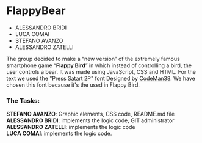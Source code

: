 # FlappyBear

-   ALESSANDRO BRIDI
-   LUCA COMAI
-   STEFANO AVANZO
-   ALESSANDRO ZATELLI

The group decided to make a “new version” of the extremely famous smartphone game “**Flappy Bird**” in which instead of controlling a bird, the user controls a bear. It was made using JavaScript, CSS and HTML. For the text we used the "Press Satart 2P" font Designed by [CodeMan38](https://github.com/olikraus/u8g2/wiki/fntgrpcodeman38). We have chosen this font because it's the used in Flappy Bird.

### The Tasks:

**STEFANO AVANZO**: Graphic elements, CSS code, README.md file  
**ALESSANDRO BRIDI**: implements the logic code, GIT administrator  
**ALESSANDRO ZATELLI**: implements the logic code  
**LUCA COMAI**: implements the logic code.
